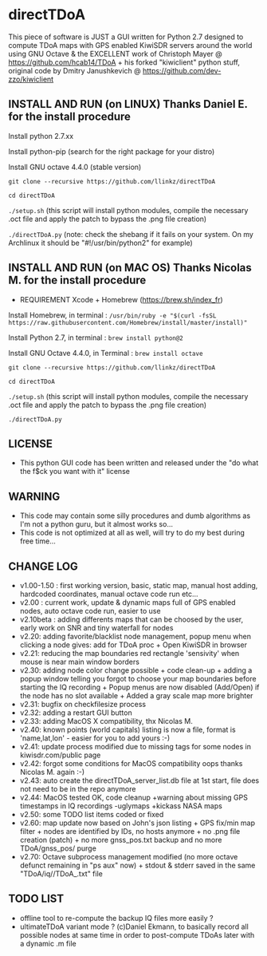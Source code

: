 # directTDoA

This piece of software is JUST a GUI written for Python 2.7 designed to compute TDoA maps with GPS enabled KiwiSDR servers around the world using GNU Octave & the EXCELLENT work of Christoph Mayer @ https://github.com/hcab14/TDoA + his forked "kiwiclient" python stuff, original code by Dmitry Janushkevich @ https://github.com/dev-zzo/kiwiclient


## INSTALL AND RUN (on LINUX) Thanks Daniel E. for the install procedure

Install python 2.7.xx

Install python-pip (search for the right package for your distro)

Install GNU octave 4.4.0 (stable version)

`git clone --recursive https://github.com/llinkz/directTDoA`

`cd directTDoA`

`./setup.sh` (this script will install python modules, compile the necessary .oct file and apply the patch to bypass the .png file creation)

`./directTDoA.py` (note: check the shebang if it fails on your system. On my Archlinux it should be "#!/usr/bin/python2" for example)


## INSTALL AND RUN (on MAC OS) Thanks Nicolas M. for the install procedure

* REQUIREMENT 	Xcode + Homebrew (https://brew.sh/index_fr)

Install Homebrew, in terminal : `/usr/bin/ruby -e "$(curl -fsSL https://raw.githubusercontent.com/Homebrew/install/master/install)"`

Install Python 2.7, in terminal : `brew install python@2`

Install GNU Octave 4.4.0, in Terminal : `brew install octave`

`git clone --recursive https://github.com/llinkz/directTDoA`

`cd directTDoA`

`./setup.sh`  (this script will install python modules, compile the necessary .oct file and apply the patch to bypass the .png file creation)

`./directTDoA.py`


## LICENSE
* This python GUI code has been written and released under the "do what the f$ck you want with it" license


## WARNING
* This code may contain some silly procedures and dumb algorithms as I'm not a python guru, but it almost works so...
* This code is not optimized at all as well, will try to do my best during free time...


## CHANGE LOG
* v1.00-1.50 : first working version, basic, static map, manual host adding, hardcoded coordinates, manual octave code run etc...
* v2.00 : current work, update & dynamic maps full of GPS enabled nodes, auto octave code run, easier to use
* v2.10beta : adding differents maps that can be choosed by the user, early work on SNR and tiny waterfall for nodes
* v2.20: adding favorite/blacklist node management, popup menu when clicking a node gives: add for TDoA proc + Open KiwiSDR in browser
* v2.21: reducing the map boundaries red rectangle 'sensivity' when mouse is near main window borders
* v2.30: adding node color change possible + code clean-up + adding a popup window telling you forgot to choose your map boundaries before starting the IQ recording + Popup menus are now disabled (Add/Open) if the node has no slot available + Added a gray scale map more brighter
* v2.31: bugfix on checkfilesize process
* v2.32: adding a restart GUI button
* v2.33: adding MacOS X compatibility, thx Nicolas M.
* v2.40: known points (world capitals) listing is now a file, format is 'name,lat,lon' - easier for you to add yours :-)
* v2.41: update process modified due to missing tags for some nodes in kiwisdr.com/public page
* v2.42: forgot some conditions for MacOS compatibility  oops  thanks Nicolas M. again  :-)
* v2.43: auto create the directTDoA_server_list.db file at 1st start, file does not need to be in the repo anymore
* v2.44: MacOS tested OK, code cleanup +warning about missing GPS timestamps in IQ recordings  -uglymaps +kickass NASA maps
* v2.50: some TODO list items coded or fixed
* v2.60: map update now based on John's json listing + GPS fix/min map filter + nodes are identified by IDs, no hosts anymore + no .png file creation (patch) + no more gnss_pos.txt backup and no more TDoA/gnss_pos/ purge
* v2.70: Octave subprocess management modified (no more octave defunct remaining in "ps aux" now) + stdout & stderr saved in the same "TDoA/iq/<backup>/TDoA_<freq>.txt" file


## TODO LIST
* offline tool to re-compute the backup IQ files more easily ?
* ultimateTDoA variant mode ? (c)Daniel Ekmann, to basically record all possible nodes at same time in order to post-compute TDoAs later with a dynamic .m file
